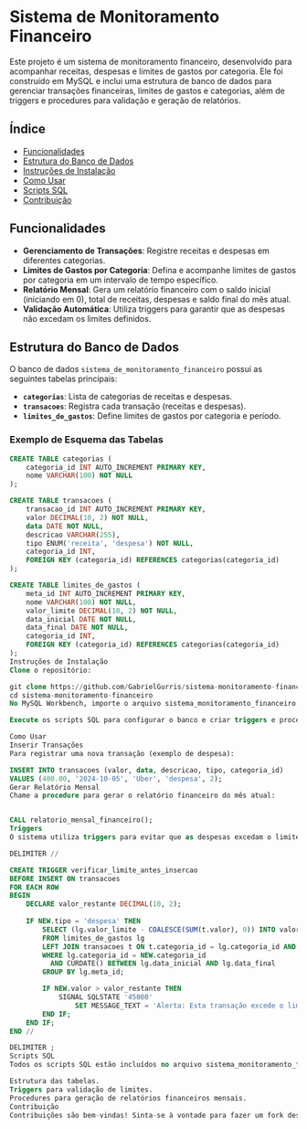# Sistema de Monitoramento Financeiro

Este projeto é um sistema de monitoramento financeiro, desenvolvido para acompanhar receitas, despesas e limites de gastos por categoria. Ele foi construído em MySQL e inclui uma estrutura de banco de dados para gerenciar transações financeiras, limites de gastos e categorias, além de triggers e procedures para validação e geração de relatórios.

## Índice

- [Funcionalidades](#funcionalidades)
- [Estrutura do Banco de Dados](#estrutura-do-banco-de-dados)
- [Instruções de Instalação](#instruções-de-instalação)
- [Como Usar](#como-usar)
- [Scripts SQL](#scripts-sql)
- [Contribuição](#contribuição)

## Funcionalidades

- **Gerenciamento de Transações**: Registre receitas e despesas em diferentes categorias.
- **Limites de Gastos por Categoria**: Defina e acompanhe limites de gastos por categoria em um intervalo de tempo específico.
- **Relatório Mensal**: Gera um relatório financeiro com o saldo inicial (iniciando em 0), total de receitas, despesas e saldo final do mês atual.
- **Validação Automática**: Utiliza triggers para garantir que as despesas não excedam os limites definidos.

## Estrutura do Banco de Dados

O banco de dados `sistema_de_monitoramento_financeiro` possui as seguintes tabelas principais:

- **`categorias`**: Lista de categorias de receitas e despesas.
- **`transacoes`**: Registra cada transação (receitas e despesas).
- **`limites_de_gastos`**: Define limites de gastos por categoria e período.

### Exemplo de Esquema das Tabelas

```sql
CREATE TABLE categorias (
    categoria_id INT AUTO_INCREMENT PRIMARY KEY,
    nome VARCHAR(100) NOT NULL
);

CREATE TABLE transacoes (
    transacao_id INT AUTO_INCREMENT PRIMARY KEY,
    valor DECIMAL(10, 2) NOT NULL,
    data DATE NOT NULL,
    descricao VARCHAR(255),
    tipo ENUM('receita', 'despesa') NOT NULL,
    categoria_id INT,
    FOREIGN KEY (categoria_id) REFERENCES categorias(categoria_id)
);

CREATE TABLE limites_de_gastos (
    meta_id INT AUTO_INCREMENT PRIMARY KEY,
    nome VARCHAR(100) NOT NULL,
    valor_limite DECIMAL(10, 2) NOT NULL,
    data_inicial DATE NOT NULL,
    data_final DATE NOT NULL,
    categoria_id INT,
    FOREIGN KEY (categoria_id) REFERENCES categorias(categoria_id)
);
Instruções de Instalação
Clone o repositório:

git clone https://github.com/GabrielGurris/sistema-monitoramento-financeiro.git
cd sistema-monitoramento-financeiro
No MySQL Workbench, importe o arquivo sistema_monitoramento_financeiro.sql para criar a estrutura e popular as tabelas com dados de exemplo.

Execute os scripts SQL para configurar o banco e criar triggers e procedures.

Como Usar
Inserir Transações
Para registrar uma nova transação (exemplo de despesa):

INSERT INTO transacoes (valor, data, descricao, tipo, categoria_id)
VALUES (400.00, '2024-10-05', 'Uber', 'despesa', 2);
Gerar Relatório Mensal
Chame a procedure para gerar o relatório financeiro do mês atual:


CALL relatorio_mensal_financeiro();
Triggers
O sistema utiliza triggers para evitar que as despesas excedam o limite de gastos de uma categoria:

DELIMITER //

CREATE TRIGGER verificar_limite_antes_insercao
BEFORE INSERT ON transacoes
FOR EACH ROW
BEGIN
    DECLARE valor_restante DECIMAL(10, 2);
    
    IF NEW.tipo = 'despesa' THEN
        SELECT (lg.valor_limite - COALESCE(SUM(t.valor), 0)) INTO valor_restante
        FROM limites_de_gastos lg
        LEFT JOIN transacoes t ON t.categoria_id = lg.categoria_id AND t.tipo = 'despesa'
        WHERE lg.categoria_id = NEW.categoria_id
          AND CURDATE() BETWEEN lg.data_inicial AND lg.data_final
        GROUP BY lg.meta_id;

        IF NEW.valor > valor_restante THEN
            SIGNAL SQLSTATE '45000' 
                SET MESSAGE_TEXT = 'Alerta: Esta transação excede o limite de gastos para esta categoria.';
        END IF;
    END IF;
END //

DELIMITER ;
Scripts SQL
Todos os scripts SQL estão incluídos no arquivo sistema_monitoramento_financeiro.sql. O arquivo contém:

Estrutura das tabelas.
Triggers para validação de limites.
Procedures para geração de relatórios financeiros mensais.
Contribuição
Contribuições são bem-vindas! Sinta-se à vontade para fazer um fork deste repositório, criar uma branch com suas alterações e abrir um Pull Request para revisão.
